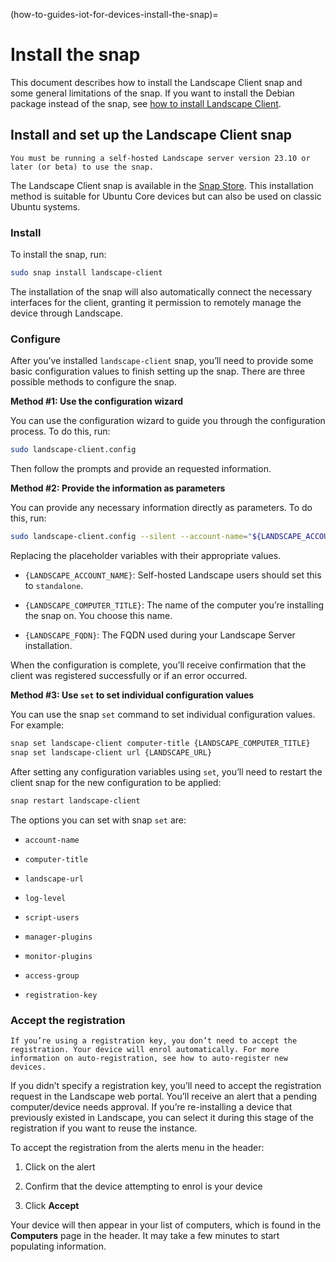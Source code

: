 (how-to-guides-iot-for-devices-install-the-snap)=
# Install the snap

This document describes how to install the Landscape Client snap and some general limitations of the snap. If you want to install the Debian package instead of the snap, see [how to install Landscape Client](/docs/how-to-guides/landscape-installation-and-set-up/install-landscape-client).

## Install and set up the Landscape Client snap

```{note}
You must be running a self-hosted Landscape server version 23.10 or later (or beta) to use the snap.
```

The Landscape Client snap is available in the [Snap Store](https://snapcraft.io/landscape-client). This installation method is suitable for Ubuntu Core devices but can also be used on classic Ubuntu systems.

### Install

To install the snap, run:

```bash
sudo snap install landscape-client
```

The installation of the snap will also automatically connect the necessary interfaces for the client, granting it permission to remotely manage the device through Landscape.

### Configure

After you’ve installed `landscape-client` snap, you’ll need to provide some basic configuration values to finish setting up the snap. There are three possible methods to configure the snap.

**Method #1: Use the configuration wizard**

You can use the configuration wizard to guide you through the configuration process. To do this, run:

```bash
sudo landscape-client.config
```
Then follow the prompts and provide an requested information.

**Method #2: Provide the information as parameters**

You can provide any necessary information directly as parameters. To do this, run:

```bash
sudo landscape-client.config --silent --account-name="${LANDSCAPE_ACCOUNT_NAME}" --computer-title="${LANDSCAPE_COMPUTER_TITLE}" --tags='' --ping-url="http://${LANDSCAPE_FQDN}/ping" --url="https://${LANDSCAPE_FQDN}/message-system"
```

Replacing the placeholder variables with their appropriate values.

- `{LANDSCAPE_ACCOUNT_NAME}`: Self-hosted Landscape users should set this to `standalone`.

- `{LANDSCAPE_COMPUTER_TITLE}`: The name of the computer you’re installing the snap on. You choose this name.

- `{LANDSCAPE_FQDN}`: The FQDN used during your Landscape Server installation.

When the configuration is complete, you’ll receive confirmation that the client was registered successfully or if an error occurred.

**Method #3: Use `set` to set individual configuration values**

You can use the snap `set` command to set individual configuration values. For example:

```bash
snap set landscape-client computer-title {LANDSCAPE_COMPUTER_TITLE}
snap set landscape-client url {LANDSCAPE_URL}
```

After setting any configuration variables using `set`, you’ll need to restart the client snap for the new configuration to be applied:

```bash
snap restart landscape-client
```

The options you can set with snap `set` are:

- `account-name`

- `computer-title`

- `landscape-url`

- `log-level`

- `script-users`

- `manager-plugins`

- `monitor-plugins`

- `access-group`

- `registration-key`

### Accept the registration

```{note}
If you’re using a registration key, you don’t need to accept the registration. Your device will enrol automatically. For more information on auto-registration, see how to auto-register new devices.
```

If you didn’t specify a registration key, you’ll need to accept the registration request in the Landscape web portal. You’ll receive an alert that a pending computer/device needs approval. If you’re re-installing a device that previously existed in Landscape, you can select it during this stage of the registration if you want to reuse the instance.

To accept the registration from the alerts menu in the header:

1. Click on the alert

2. Confirm that the device attempting to enrol is your device

3. Click **Accept**

Your device will then appear in your list of computers, which is found in the **Computers** page in the header. It may take a few minutes to start populating information.

